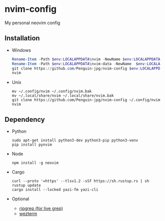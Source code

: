 # nvim-config

My personal neovim config

## Installation

- Windows

  ```powershell
  Rename-Item -Path $env:LOCALAPPDATA\nvim -NewName $env:LOCALAPPDATA\nvim.bak
  Rename-Item -Path $env:LOCALAPPDATA\nvim-data -NewName  $env:LOCALAPPDATA\nvim-data.bak
  git clone https://github.com/Penguin-jpg/nvim-config $env:LOCALAPPDATA\nvim
  nvim
  ```

- Unix

  ```shell
  mv ~/.config/nvim ~/.config/nvim.bak
  mv ~/.local/share/nvim ~/.local/share/nvim.bak
  git clone https://github.com/Penguin-jpg/nvim-config ~/.config/nvim
  nvim
  ```

## Dependency

- Python

  ```shell
  sudo apt-get install python3-dev python3-pip python3-venv
  pip install pynvim
  ```

- Node

  ```shell
  npm install -g neovim
  ```

- Cargo
  ```shell
  curl --proto '=https' --tlsv1.2 -sSf https://sh.rustup.rs | sh
  rustup update
  cargo install --locked yazi-fm yazi-cli
  ```
- Optional
  - [ripgrep (for live grep)](https://github.com/BurntSushi/ripgrep)
  - [wezterm](https://wezfurlong.org/wezterm/index.html)
